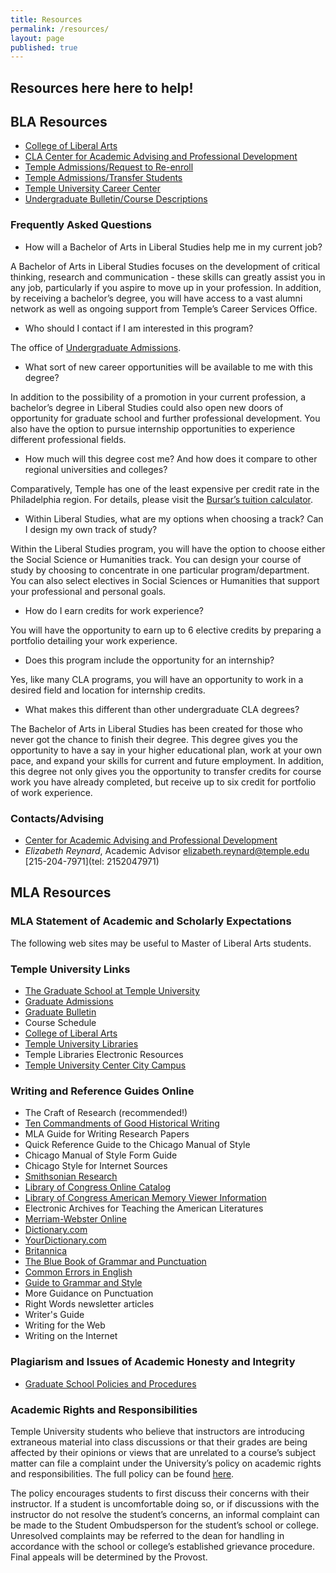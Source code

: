```yaml
---
title: Resources
permalink: /resources/
layout: page
published: true
---
```


## Resources here here to help!

## BLA Resources

- [College of Liberal Arts](http://www.cla.temple.edu/)
- [CLA Center for Academic Advising and Professional Development](http://www.cla.temple.edu/advising/)
- [Temple Admissions/Request to Re-enroll](http://admissions.temple.edu/apply/request-to-re-enroll)
- [Temple Admissions/Transfer Students](http://admissions.temple.edu/apply/transfer-applicant)
- [Temple University Career Center](http://www.temple.edu/provost/careercenter/)
- [Undergraduate Bulletin/Course Descriptions](http://bulletin.temple.edu/undergraduate/courses/)

### Frequently Asked Questions

- How will a Bachelor of Arts in Liberal Studies help me in my current job?

A Bachelor of Arts in Liberal Studies focuses on the development of critical thinking, research and communication - these skills can greatly assist you in any job, particularly if you aspire to move up in your profession. In addition, by receiving a bachelor’s degree, you will have access to a vast alumni network as well as ongoing support from Temple’s Career Services Office.

- Who should I contact if I am interested in this program?

The office of [Undergraduate Admissions](http://admissions.temple.edu/apply).

- What sort of new career opportunities will be available to me with this degree?

In addition to the possibility of a promotion in your current profession, a bachelor’s degree in Liberal Studies could also open new doors of opportunity for graduate school and further professional development. You also have the option to pursue internship opportunities to experience different professional fields.

- How much will this degree cost me? And how does it compare to other regional universities and colleges?

Comparatively, Temple has one of the least expensive per credit rate in the Philadelphia region. For details, please visit the [Bursar’s tuition calculator](http://bursar.temple.edu/tuition-and-fees/tuition-rates).

- Within Liberal Studies, what are my options when choosing a track? Can I design my own track of study?

Within the Liberal Studies program, you will have the option to choose either the Social Science or Humanities track. You can design your course of study by choosing to concentrate in one particular program/department. You can also select electives in Social Sciences or Humanities that support your professional and personal goals.

- How do I earn credits for work experience?

You will have the opportunity to earn up to 6 elective credits by preparing a portfolio detailing your work experience.

- Does this program include the opportunity for an internship?

Yes, like many CLA programs, you will have an opportunity to work in a desired field and location for internship credits.

- What makes this different than other undergraduate CLA degrees?

The Bachelor of Arts in Liberal Studies has been created for those who never got the chance to finish their degree. This degree gives you the opportunity to have a say in your higher educational plan, work at your own pace, and expand your skills for current and future employment. In addition, this degree not only gives you the opportunity to transfer credits for course work you have already completed, but receive up to six credit for portfolio of work experience.

### Contacts/Advising

- [Center for Academic Advising and Professional Development](http://www.cla.temple.edu/advising/)
- _Elizabeth Reynard_, Academic Advisor
  [elizabeth.reynard@temple.edu](mailto:elizabeth.reynard@temple.edu)
  [215-204-7971](tel: 2152047971)

## MLA Resources

### MLA Statement of Academic and Scholarly Expectations

The following web sites may be useful to Master of Liberal Arts students.

### Temple University Links

- [The Graduate School at Temple University](https://www.temple.edu/grad/)
- [Graduate Admissions](http://www.temple.edu/grad/admissions/index.htm)
- [Graduate Bulletin](http://bulletin.temple.edu/)
- Course Schedule
- [College of Liberal Arts](http://liberalarts.temple.edu/)
- [Temple University Libraries](http://library.temple.edu/asktulibraries)
- Temple Libraries Electronic Resources
- [Temple University Center City Campus](http://www.temple.edu/tucc/)

### Writing and Reference Guides Online

- The Craft of Research (recommended!)
- [Ten Commandments of Good Historical Writing](http://personal2.stthomas.edu/gwschlabach/courses/10commnd.htm)
- MLA Guide for Writing Research Papers
- Quick Reference Guide to the Chicago Manual of Style
- Chicago Manual of Style Form Guide
- Chicago Style for Internet Sources
- [Smithsonian Research](http://www.si.edu/)
- [Library of Congress Online Catalog](https://catalog.loc.gov/)
- [Library of Congress American Memory Viewer Information](http://memory.loc.gov/ammem/help/view.html)
- Electronic Archives for Teaching the American Literatures
- [Merriam-Webster Online](https://www.merriam-webster.com/)
- [Dictionary.com](http://www.dictionary.com/)
- [YourDictionary.com](http://www.yourdictionary.com/)
- [Britannica](https://www.britannica.com/)
- [The Blue Book of Grammar and Punctuation](http://www.grammarbook.com/)
- [Common Errors in English](http://public.wsu.edu/~brians/errors/index.html)
- [Guide to Grammar and Style](http://andromeda.rutgers.edu/~jlynch/Writing/)
- More Guidance on Punctuation
- Right Words newsletter articles
- Writer's Guide
- Writing for the Web
- Writing on the Internet

### Plagiarism and Issues of Academic Honesty and Integrity

- [Graduate School Policies and Procedures](http://www.temple.edu/grad/policies/index.htm) 

### Academic Rights and Responsibilities

Temple University students who believe that instructors are introducing extraneous material into class discussions or that their grades are being affected by their opinions or views that are unrelated to a course’s subject matter can file a complaint under the University’s policy on academic rights and responsibilities. The full policy can be found [here](http://policies.temple.edu/getdoc.asp?policy_no=03.70.02). 

The policy encourages students to first discuss their concerns with their instructor. If a student is uncomfortable doing so, or if discussions with the instructor do not resolve the student’s concerns, an informal complaint can be made to the Student Ombudsperson for the student’s school or college. Unresolved complaints may be referred to the dean for handling in accordance with the school or college’s established grievance procedure. Final appeals will be determined by the Provost.
